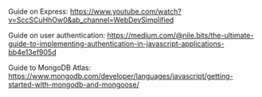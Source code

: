 Guide on Express:
https://www.youtube.com/watch?v=SccSCuHhOw0&ab_channel=WebDevSimplified

Guide on user authentication:
https://medium.com/@nile.bits/the-ultimate-guide-to-implementing-authentication-in-javascript-applications-bb4e13ef905d

Guide to MongoDB Atlas:
https://www.mongodb.com/developer/languages/javascript/getting-started-with-mongodb-and-mongoose/